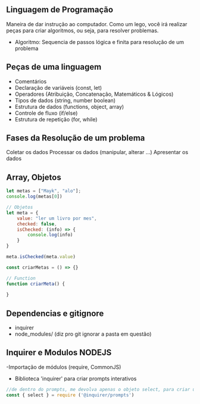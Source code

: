 ## Linguagem de Programação

Maneira de dar instrução ao computador.
Como um lego, você irá realizar peças para criar algoritmos, ou seja, para resolver problemas.

- Algoritmo: Sequencia de passos lógica e finita para resolução de um problema

## Peças de uma linguagem

- Comentários
- Declaração de variáveis (const, let)
- Operadores (Atribuição, Concatenação, Matemáticos & Lógicos)
- Tipos de dados (string, number boolean)
- Estrutura de dados (functions, object, array)
- Controle de fluxo (if/else)
- Estrutura de repetição (for, while)

## Fases da Resolução de um problema

Coletar os dados
Processar os dados (manipular, alterar ...)
Apresentar os dados

## Array, Objetos

```js
let metas = ["Mayk", "alo"];
console.log(metas[0])

// Objetos
let meta = {
    value: "ler um livro por mes",
    checked: false,
    isChecked: (info) => {
        console.log(info)
    }
}

meta.isChecked(meta.value)

const criarMetas = () => {}

// Function
function criarMeta() {
    
} 
```

## Dependencias e gitignore

- inquirer
- node_modules/ (diz pro git ignorar a pasta em questão)

## Inquirer e Modulos NODEJS
-Importação de módulos (require, CommonJS)

- Biblioteca 'inquirer' para criar prompts interativos

```js
//de dentro do prompts, me devolva apenas o objeto select, para criar uma caixinha de seleção MENU
const { select } = require ('@inquirer/prompts')
```
